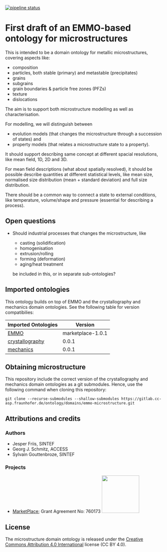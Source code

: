 [![pipeline status](https://gitlab.cc-asp.fraunhofer.de/ontology/domains/emmo-microstructure/badges/master/pipeline.svg)](https://gitlab.cc-asp.fraunhofer.de/ontology/domains/emmo-microstructure/pipelines/latest)


First draft of an EMMO-based ontology for microstructures
=========================================================
This is intended to be a domain ontology for metallic microstructures,
covering aspects like:
  - composition
  - particles, both stable (primary) and metastable (precipitates)
  - grains
  - subgrains
  - grain boundaries & particle free zones (PFZs)
  - texture
  - dislocations

The aim is to support both microstructure modelling as well as
characterisation.

For modelling, we will distinguish between
  - evolution models (that changes the microstructure through a
    succession of states) and
  - property models (that relates a microstructure state to a property).

It should support describing same concept at different spacial
resolutions, like mean field, 1D, 2D and 3D.

For mean field descriptions (what about spatially resolved), it should
be possible describe quantities at different statistical levels, like
mean size, normalised size distribution (mean + standard deviation)
and full size distribution.

There should be a common way to connect a state to external
conditions, like temperature, volume/shape and pressure (essential for
describing a process).


Open questions
--------------
* Should industrial processes that changes the microstructure, like
    - casting (solidification)
    - homogenisation
    - extrusion/rolling
    - forming (deformation)
    - aging/heat treatment

  be included in this, or in separate sub-ontologies?



Imported ontologies
-------------------
This ontology builds on top of EMMO and the crystallography and
mechanics domain ontologies. See the following table for version
compatibilies:

| Imported Ontologies  | Version           |
| -------------------- | ----------------- |
| [EMMO][1]            | marketplace-1.0.1 |
| [crystallography][2] | 0.0.1             |
| [mechanics][3]       | 0.0.1             |


Obtaining microstructure
------------------------
This repository include the correct version of the crystallography and
mechanics domain ontologies as a git submodules.  Hence, use the
following command when cloning this repository:

    git clone --recurse-submodules --shallow-submodules https://gitlab.cc-asp.fraunhofer.de/ontology/domains/emmo-microstructure.git


Attributions and credits
------------------------
### Authors
- Jesper Friis, SINTEF
- Georg J. Schmitz, ACCESS
- Sylvain Gouttenbroze, SINTEF

### Projects
- [MarketPlace](https://www.the-marketplace-project.eu/);
  Grant Agreement No: 760173
  <img src="https://www.the-marketplace-project.eu/content/dam/iwm/the-marketplace-project/images/MARKETPLACE_LOGO_300dpi.png" width="120">


License
-------
The microstructure domain ontology is released under the [Creative
Commons Attribution 4.0 International](https://creativecommons.org/licenses/by/4.0/legalcode) license (CC BY 4.0).


[1]: https://github.com/emmo-repo/EMMO
[2]: https://gitlab.cc-asp.fraunhofer.de/ontology/domains/crystallography
[3]: https://gitlab.cc-asp.fraunhofer.de/ontology/domains/mechanics
